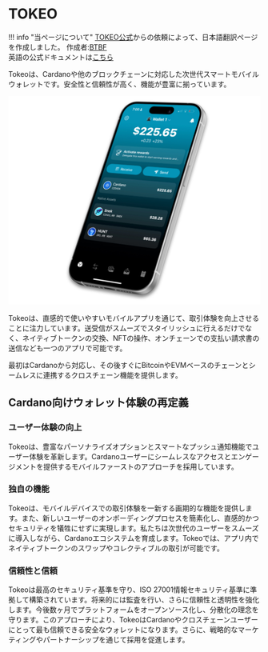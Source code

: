 # **TOKEO**

!!! info "当ページについて"
    [TOKEO公式](https://tokeopay.io/)からの依頼によって、日本語翻訳ページを作成しました。 作成者:[BTBF](https://x.com/btbfpark)  
    英語の公式ドキュメントは[こちら](https://tokeo.gitbook.io/tokeo)

Tokeoは、Cardanoや他のブロックチェーンに対応した次世代スマートモバイルウォレットです。安全性と信頼性が高く、機能が豊富に揃っています。

![](./images/1.jpg)

Tokeoは、直感的で使いやすいモバイルアプリを通じて、取引体験を向上させることに注力しています。送受信がスムーズでスタイリッシュに行えるだけでなく、ネイティブトークンの交換、NFTの操作、オンチェーンでの支払い請求書の送信なども一つのアプリで可能です。

最初はCardanoから対応し、その後すぐにBitcoinやEVMベースのチェーンとシームレスに連携するクロスチェーン機能を提供します。

## **Cardano向けウォレット体験の再定義**

### **ユーザー体験の向上**

Tokeoは、豊富なパーソナライズオプションとスマートなプッシュ通知機能でユーザー体験を革新します。Cardanoユーザーにシームレスなアクセスとエンゲージメントを提供するモバイルファーストのアプローチを採用しています。

### **独自の機能**

Tokeoは、モバイルデバイスでの取引体験を一新する画期的な機能を提供します。また、新しいユーザーのオンボーディングプロセスを簡素化し、直感的かつセキュリティを犠牲にせずに実現します。私たちは次世代のユーザーをスムーズに導入しながら、Cardanoエコシステムを育成します。Tokeoでは、アプリ内でネイティブトークンのスワップやコレクティブルの取引が可能です。

### **信頼性と信頼**

Tokeoは最高のセキュリティ基準を守り、ISO 27001情報セキュリティ基準に準拠して構築されています。将来的には監査を行い、さらに信頼性と透明性を強化します。今後数ヶ月でプラットフォームをオープンソース化し、分散化の理念を守ります。このアプローチにより、TokeoはCardanoやクロスチェーンユーザーにとって最も信頼できる安全なウォレットになります。さらに、戦略的なマーケティングやパートナーシップを通じて採用を促進します。
